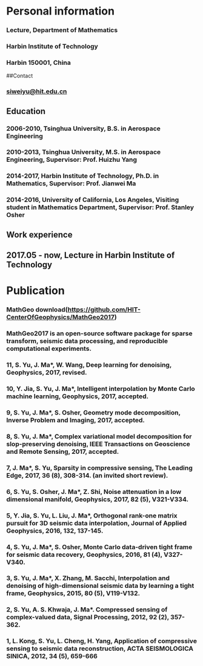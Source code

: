 # Personal information

### Lecture, Department of Mathematics

### Harbin Institute of Technology

### Harbin 150001, China

##Contact

### siweiyu@hit.edu.cn

## Education

### 2006-2010, Tsinghua University, B.S. in Aerospace Engineering

### 2010-2013, Tsinghua University, M.S. in Aerospace Engineering, Supervisor: Prof. Huizhu Yang

### 2014-2017, Harbin Institute of Technology, Ph.D. in Mathematics, Supervisor: Prof. Jianwei Ma

### 2014-2016, University of California, Los Angeles, Visiting student in Mathematics Department, Supervisor: Prof. Stanley Osher

## Work experience

## 2017.05 - now, Lecture in Harbin Institute of Technology

# Publication

### MathGeo download(https://github.com/HIT-CenterOfGeophysics/MathGeo2017) 

### MathGeo2017 is an open-source software package for sparse transform, seismic data processing, and reproducible computational experiments.

### 11, S. Yu, J. Ma*, W. Wang, Deep learning for denoising, Geophysics, 2017, revised.

### 10, Y. Jia, S. Yu, J. Ma*, Intelligent interpolation by Monte Carlo machine learning, Geophysics, 2017, accepted.

### 9, S. Yu, J. Ma*, S. Osher, Geometry mode decomposition, Inverse Problem and Imaging, 2017, accepted.

### 8, S. Yu, J. Ma*, Complex variational model decomposition for slop-preserving denoising, IEEE Transactions on Geoscience and Remote Sensing, 2017, accepted.

### 7, J. Ma*, S. Yu, Sparsity in compressive sensing, The Leading Edge, 2017, 36 (8), 308-314. (an invited short review).

### 6, S. Yu, S. Osher, J. Ma*, Z. Shi, Noise attenuation in a low dimensional manifold, Geophysics, 2017, 82 (5), V321-V334.

### 5, Y. Jia, S. Yu, L. Liu, J. Ma*, Orthogonal rank-one matrix pursuit for 3D seismic data interpolation, Journal of Applied Geophysics, 2016, 132, 137-145.

### 4, S. Yu, J. Ma*, S. Osher, Monte Carlo data-driven tight frame for seismic data recovery, Geophysics, 2016, 81 (4),  V327-V340.

### 3, S. Yu, J. Ma*, X. Zhang, M. Sacchi, Interpolation and denoising of high-dimensional seismic data by learning a tight frame, Geophysics, 2015, 80 (5), V119-V132. 

### 2, S. Yu, A. S. Khwaja, J. Ma*. Compressed sensing of complex-valued data, Signal Processing, 2012, 92 (2), 357-362.

### 1, L. Kong, S. Yu, L. Cheng, H. Yang, Application of compressive sensing to seismic data reconstruction, ACTA SEISMOLOGICA SINICA, 2012, 34 (5), 659-666
